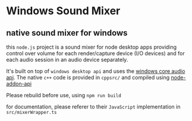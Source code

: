 # Windows Sound Mixer

## native sound mixer for windows

this `node.js` project is a sound mixer for node desktop apps providing control over volume for each render/capture device (I/O devices) and for each audio session in an audio device separately.

It's built on top of `windows desktop api` and uses the [windows core audio api](https://docs.microsoft.com/en-us/windows/win32/api/_coreaudio/). The native `c++` code is provided in `cppsrc/` and compiled using [node-addon-api](https://github.com/nodejs/node-addon-api)

Please rebuild before use, using `npm run build`

for documentation, please referer to their `JavaScript` implementation in `src/mixerWrapper.ts`
